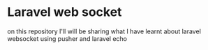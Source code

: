 # Laravel web socket

on this repository I'll will be sharing what I have learnt about laravel websocket using pusher and laravel echo
